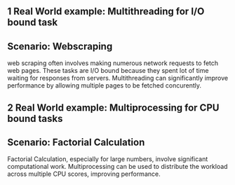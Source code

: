 ## 1 Real World example: Multithreading for I/O bound task

## Scenario: Webscraping

web scraping often involves making numerous network requests to fetch web pages.
These tasks are I/O bound because they spent lot of time waiting for responses from servers.
Multithreading can significantly improve performance by allowing multiple pages to be fetched concurently.



## 2 Real World example: Multiprocessing for CPU bound tasks

## Scenario: Factorial Calculation

Factorial Calculation, especially for large numbers, involve significant computational work.
Multiprocessing can be used to distribute the workload across multiple CPU scores, improving performance.
